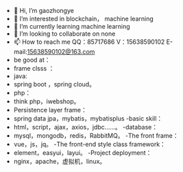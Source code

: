 - 👋 Hi, I’m gaozhongye
- 👀 I’m interested in blockchain， machine learning
- 🌱 I’m currently learning machine learning
- 💞️ I’m looking to collaborate on none
- 📫 How to reach me QQ：85717686  V：15638590102  E-mail:15638590102@163.com
- be good at：
- frame clsss ：
- java:
-   spring boot ，spring cloud。
- php：
-   think php，iwebshop。
- Persistence layer frame：
-   spring data jpa，mybatis，mybatisplus
-basic skill：
-   html，script，ajax，axios，jdbc......。
-database：
-   mysql，mongodb，redis，RabbitMQ。
-The front frame：
-   vue，js，jq。
-The front-end style class framework：
-   element，easyui，layui。
-Project deployment：
-   nginx，apache，虚拟机，linux。

<!---
SuperheroMovie00/SuperheroMovie00 is a ✨ special ✨ repository because its `README.md` (this file) appears on your GitHub profile.
You can click the Preview link to take a look at your changes.
--->

